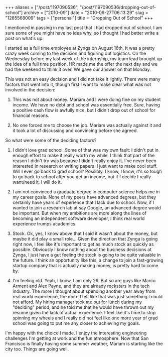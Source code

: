 +++
aliases = ["/post/1197090536", "/post/1197090536/dropping-out-of-school"]
archive = ["2010-09"]
date = "2010-09-27T06:13:29"
slug = "1285568009"
tags = ["personal"]
title = "Dropping Out of School"
+++

I mentioned in passing in my last post that I had dropped out of school.
I am sure some of you might have no idea why, so I thought I had better
write a post on what's up.

I started as a full time employee at Zynga on August 16th.  It was
a pretty crazy week coming to the decision and figuring out logistics. On
the Wednesday before my last week of the internship, my team lead brought
up the idea of a full time position. HR made me the offer the next day and
we had the weekend to think it over. We gave our answer on that Monday.

This was not an easy decision and I did not take it lightly.  There were
many factors that went into it, though first I want to make clear what was
not involved in the decision:

1) This was not about money. Mariam and I were doing fine on my student
income. We have no debt and school was essentially free. Sure, having
a positive cash flow is awfully nice, but I didn't drop out of school for
financial reasons. 

2) No one forced me to choose the job. Mariam was actually against it and
it took a lot of discussing and convincing before she agreed.

So what were some of the deciding factors?

1) I didn't love grad school. Some of that was my own fault: I didn't put
in enough effort to make it really worth my while.  I think that part of
the reason I didn't try was because I didn't really enjoy it.  I've never
been interested in research or writing papers.  I just want to make cool
stuff.  Will I ever go back to grad school? Possibly.  I know, I know,
it's *so* tough to go back to school after you get an income, but if
I decide I really want/need it, I will do it.

2) I am not convinced a graduate degree in computer science helps me in my
career goals.  None of my peers have advanced degrees, but they certainly
have years of experience that I lack due to school.  Now, if I wanted to
join a research lab at say Google, an advanced degree would be important.
But when my ambitions are more along the lines of becoming an independent
software developer, I think real world experience trumps academics.

3) Stock.  Ok, yes, I know above that I said it wasn't about the money,
but maybe it did play a small role... Given the direction that Zynga is
going right now, I feel like it's important to get as much stock as
quickly as possible.  Obviously I know nothing about the business
decisions at Zynga, I just have a gut feeling the stock is going to be
quite valuable in the future.  I think an opportunity like this, a change
to join a fast-growing startup company that is actually making money, is
pretty hard to come by.

4) I'm feeling old. Yeah, I know, I am only 26.  But so are guys like
Marco Arment and Alex Payne, and they are already rockstars in the tech
industry.  The more I thought about spending another year away from real
world experience, the more I felt like that was just something I could not
afford.  My hiring manager took me out for lunch during my "deciding"
period, and he told me that he would have thrown out my resume given the
lack of actual experience.  I feel like it's time to stop spinning my
wheels and I really did not feel like one more year of grad school was
going to put me any closer to achieving my goals.

I'm happy with the choice I made.  I enjoy the interesting engineering
challenges I'm getting at work and the fun atmosphere.  Now that San
Francisco is finally having some summer weather, Mariam is starting like
the city too.  Things are going well.
